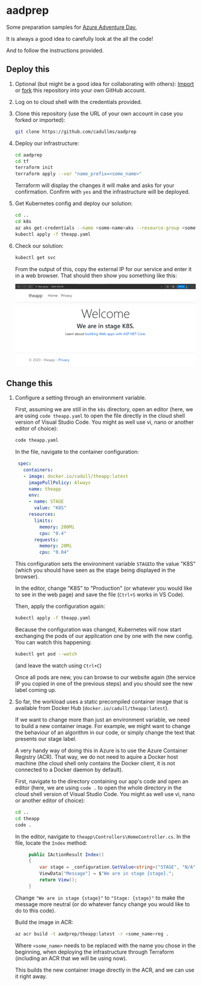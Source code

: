 # aadprep

Some preparation samples for [Azure Adventure Day](https://aka.ms/azure-adventure-day),

It is always a good idea to carefully look at the all the code!

And to follow the instructions provided.

## Deploy this

1. Optional (but might be a good idea for collaborating with others): [Import](https://docs.github.com/en/free-pro-team@latest/github/importing-your-projects-to-github/importing-a-repository-with-github-importer) or [fork](https://docs.github.com/en/free-pro-team@latest/github/getting-started-with-github/fork-a-repo) this repository into your own GitHub account.

1. Log on to cloud shell with the credentials provided.

1. Clone this repository (use the URL of your own account in case you forked or imported):
    ```sh
    git clone https://github.com/cadullms/aadprep
    ```

1. Deploy our infrastructure:
    ```sh
    cd aadprep
    cd tf
    terraform init
    terraform apply --var "name_prefix=<some_name>" 
    ```
    Terraform will display the changes it will make and asks for your confirmation. Confirm with `yes` and the infrastructure will be deployed.

1. Get Kubernetes config and deploy our solution:
    ```sh
    cd ..
    cd k8s
    az aks get-credentials --name <some-name>aks --resource-group <some-name>rg
    kubectl apply -f theapp.yaml
    ```
1. Check our solution:
    ```sh
    kubectl get svc
    ```
    From the output of this, copy the external IP for our service and enter it in a web browser. That should then show you something like this:

    ![Our app's start page](./media/appstartpage.png)

## Change this

1. Configure a setting through an environment variable.

   First, assuming we are still in the `k8s` directory, open an editor (here, we are using `code theapp.yaml` to open the file directly in the cloud shell version of Visual Studio Code. You might as well use vi, nano or another editor of choice):

   ```sh
   code theapp.yaml
   ```

   In the file, navigate to the container configuration:

   ```yaml
    spec:
      containers:
      - image: docker.io/cadull/theapp:latest
        imagePullPolicy: Always
        name: theapp
        env:
        - name: STAGE
          value: "K8S"
        resources:
          limits:
            memory: 200Mi
            cpu: "0.4" 
          requests:
            memory: 20Mi
            cpu: "0.04" 
   ```
   This configuration sets the environment variable `STAGE`to the value "K8S" (which you should have seen as the stage being displayed in the browser).

   In the editor, change "K8S" to "Production" (or whatever you would like to see in the web page) and save the file (`Ctrl+S` works in VS Code).

   Then, apply the configuration again:

   ```sh
   kubectl apply -f theapp.yaml
   ```

   Because the configuration was changed, Kubernetes will now start exchanging the pods of our application one by one with the new config. You can watch this happening:

   ```sh
   kubectl get pod --watch
   ```
   (and leave the watch using `Ctrl+C`)

   Once all pods are new, you can browse to our website again (the service IP you copied in one of the previous steps) and you should see the new label coming up.

1. So far, the workload uses a static precompiled container image that is available from Docker Hub (`docker.io/cadull/theapp:latest`).

   If we want to change more than just an environment variable, we need to build a new container image. For example, we might want to change the behaviour of an algorithm in our code, or simply change the text that presents our stage label.

   A very handy way of doing this in Azure is to use the Azure Container Registry (ACR). That way, we do not need to aquire a Docker host machine (the cloud shell only contains the Docker client, it is not connected to a Docker daemon by default).

   First, navigate to the directory containing our app's code and open an editor (here, we are using `code .` to open the whole directory in the cloud shell version of Visual Studio Code. You might as well use vi, nano or another editor of choice):

   ```sh
   cd ..
   cd theapp
   code .
   ```

   In the editor, navigate to `theapp\Controllers\HomeController.cs`. In the file, locate the `Index` method:

   ```cs
        public IActionResult Index()
        {
            var stage = _configuration.GetValue<string>("STAGE", "N/A");
            ViewData["Message"] = $"We are in stage {stage}.";
            return View();
        }
   ```

   Change `"We are in stage {stage}"` to `"Stage: {stage}"` to make the message more neutral (or do whatever fancy change you would like to do to this code).

   Build the image in ACR:

   ```sh
   az acr build -t aadprep/theapp:latest -r <some_name>reg .
   ```

   Where `<some_name>` needs to be replaced with the name you chose in the beginning, when deploying the infrastructure through Terraform (including an ACR that we will be using now).

   This builds the new container image directly in the ACR, and we can use it right away.